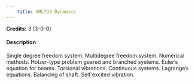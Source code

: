 ```yaml
---
    title: AML733 Dynamics
---
```

**Credits:** 3 (3-0-0)



#### Description 
Single degree freedom system. Multidegree freedom system. Numerical methods. Holzer-type problem geared and branched systems. Euler’s equation for beams. Torsional vibrations. Continuous systems. Lagrange’s equations. Balancing of shaft. Self excited vibration.